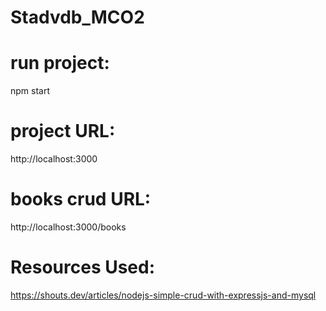 # Stadvdb_MCO2

# run project:
npm start

# project URL:
http://localhost:3000

# books crud URL:
http://localhost:3000/books

# Resources Used:
https://shouts.dev/articles/nodejs-simple-crud-with-expressjs-and-mysql
